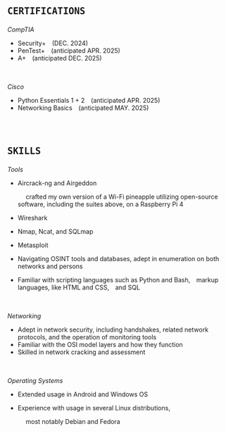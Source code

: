 ## <pre>CERTIFICATIONS</pre>
*CompTIA*
- Security+&emsp;(DEC.  2024)
- PenTest+&emsp;(anticipated APR.  2025)
- A+&emsp;(anticipated DEC.  2025)

<br></br>
*Cisco*
- Python Essentials 1 + 2&emsp;(anticipated APR.  2025)
- Networking Basics&emsp;(anticipated MAY.  2025)


<br></br>

## <pre>SKILLS</pre>
*Tools*
- Aircrack-ng and Airgeddon

  &emsp; crafted my own version of a Wi-Fi pineapple utilizing open-source
software, including the suites above, on a Raspberry Pi 4

- Wireshark
- Nmap, Ncat, and SQLmap
- Metasploit
- Navigating OSINT tools and databases, adept in enumeration on both networks and persons
- Familiar with scripting languages such as Python and Bash,&emsp;markup languages, like HTML and CSS,&emsp;and SQL

<br></br>
*Networking*
- Adept in network security, including handshakes, related network protocols, and the operation of monitoring tools
- Familiar with the OSI model layers and how they function
- Skilled in network cracking and assessment
  
<br></br>
*Operating Systems*
- Extended usage in Android and Windows OS
- Experience with usage in several Linux distributions,
  
  &emsp; most notably Debian and Fedora
